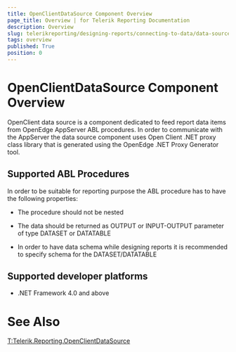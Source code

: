 ```yaml
---
title: OpenClientDataSource Component Overview
page_title: Overview | for Telerik Reporting Documentation
description: Overview
slug: telerikreporting/designing-reports/connecting-to-data/data-source-components/openclientdatasource-component/overview
tags: overview
published: True
position: 0
---
```


# OpenClientDataSource Component Overview



OpenClient data source is a component dedicated to feed report data items from OpenEdge AppServer ABL procedures.
        In order to communicate with the AppServer the data source component uses Open Client .NET proxy class library that 
        is generated using the OpenEdge .NET Proxy Generator tool.
      

## Supported ABL Procedures

In order to be suitable for reporting purpose the ABL procedure has to have the following properties:

* The procedure should not be nested

* The data should be returned as OUTPUT or INPUT-OUTPUT parameter of type DATASET or DATATABLE

* In order to have data schema while designing reports it is recommended to specify schema for the DATASET/DATATABLE

## Supported developer platforms

* .NET Framework 4.0 and above
            

# See Also
[T:Telerik.Reporting.OpenClientDataSource]()

